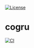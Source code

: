 [![License](https://img.shields.io/badge/License-Apache_2.0-blue.svg)](https://opensource.org/licenses/Apache-2.0)

# cogru

[![CI](https://github.com/Cogru/cogru/actions/workflows/test.yml/badge.svg)](https://github.com/Cogru/cogru/actions/workflows/test.yml)
